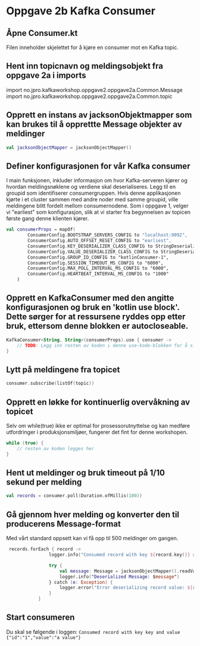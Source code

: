 # Oppgave 2b Kafka Consumer

## Åpne Consumer.kt
Filen inneholder skjelettet for å kjøre en consumer mot en Kafka topic.

## Hent inn topicnavn og meldingsobjekt fra oppgave 2a i imports
import no.jpro.kafkaworkshop.oppgave2.oppgave2a.Common.Message
import no.jpro.kafkaworkshop.oppgave2.oppgave2a.Common.topic

## Opprett en instans av jacksonObjektmapper som kan brukes til å opprettte Message objekter av meldinger
```kotlin
val jacksonObjectMapper = jacksonObjectMapper()
```

## Definer konfigurasjonen for vår Kafka consumer
I main funksjonen, inkluder informasjon om hvor Kafka-serveren kjører og hvordan meldingsnøklene og verdiene skal deserialiseres.
Legg til en groupid som identifiserer consumergruppen. Hvis denne applikasjonen kjørte i et cluster sammen med andre noder med samme groupid, ville meldingene blitt fordelt mellom consumernodene.
Som i oppgave 1, velger vi "earliest" som konfigurasjon, slik at vi starter fra begynnelsen av topicen første gang denne klienten kjører.
```kotlin
val consumerProps = mapOf(
        ConsumerConfig.BOOTSTRAP_SERVERS_CONFIG to "localhost:9092",
        ConsumerConfig.AUTO_OFFSET_RESET_CONFIG to "earliest",
        ConsumerConfig.KEY_DESERIALIZER_CLASS_CONFIG to StringDeserializer::class.java.name,
        ConsumerConfig.VALUE_DESERIALIZER_CLASS_CONFIG to StringDeserializer::class.java.name, // Note: Changed this from StringSerializer to StringDeserializer
        ConsumerConfig.GROUP_ID_CONFIG to "kotlinConsumer-1",
        ConsumerConfig.SESSION_TIMEOUT_MS_CONFIG to "6000",
        ConsumerConfig.MAX_POLL_INTERVAL_MS_CONFIG to "6000",
        ConsumerConfig.HEARTBEAT_INTERVAL_MS_CONFIG to "1000"
    )
```

## Opprett en KafkaConsumer med den angitte konfigurasjonen og bruk en 'kotlin use block'. Dette sørger for at ressursene ryddes opp etter bruk, ettersom denne blokken er autocloseable.
```kotlin
KafkaConsumer<String, String>(consumerProps).use { consumer ->
    // TODO: Legg inn resten av koden i denne use-kode-blokken for å sikre at ressurser lukkes automatisk
}
```

## Lytt på meldingene fra topicet
```kotlin
consumer.subscribe(listOf(topic))
```

## Opprett en løkke for kontinuerlig overvåkning av topicet
Selv om while(true) ikke er optimal for prosessorutnyttelse og kan medføre utfordringer i produksjonsmiljøer, fungerer det fint for denne workshopen.
```kotlin
while (true) {
    // resten av koden legges her
}
```

## Hent ut meldinger og bruk timeout på 1/10 sekund per melding
```kotlin
val records = consumer.poll(Duration.ofMillis(100))
```


## Gå gjennom hver melding og konverter den til producerens Message-format
Med vårt standard oppsett kan vi få opp til 500 meldinger om gangen.
```kotlin
 records.forEach { record ->
                logger.info("Consumed record with key ${record.key()} and value ${record.value()}")

                try {
                    val message: Message = jacksonObjectMapper().readValue(record.value(), Message::class.java)
                    logger.info("Deserialized Message: $message")
                } catch (e: Exception) {
                    logger.error("Error deserializing record value: ${record.value()}", e)
                }
            }
```

## Start consumeren
Du skal se følgende i loggen:
```Consumed record with key key and value {"id":"1","value":"a value"}```


    

